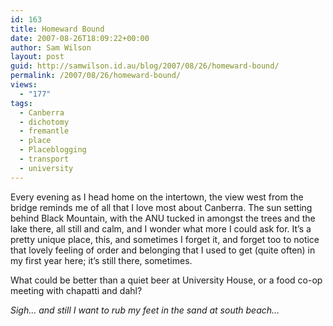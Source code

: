 ```yaml
---
id: 163
title: Homeward Bound
date: 2007-08-26T18:09:22+00:00
author: Sam Wilson
layout: post
guid: http://samwilson.id.au/blog/2007/08/26/homeward-bound/
permalink: /2007/08/26/homeward-bound/
views:
  - "177"
tags:
  - Canberra
  - dichotomy
  - fremantle
  - place
  - Placeblogging
  - transport
  - university
---
```

Every evening as I head home on the intertown, the view west from the bridge reminds me of all that I love most about Canberra. The sun setting behind Black Mountain, with the ANU tucked in amongst the trees and the lake there, all still and calm, and I wonder what more I could ask for. It’s a pretty unique place, this, and sometimes I forget it, and forget too to notice that lovely feeling of order and belonging that I used to get (quite often) in my first year here; it’s still there, sometimes.

What could be better than a quiet beer at University House, or a food co-op meeting with chapatti and dahl?

_Sigh… and still I want to rub my feet in the sand at south beach…_